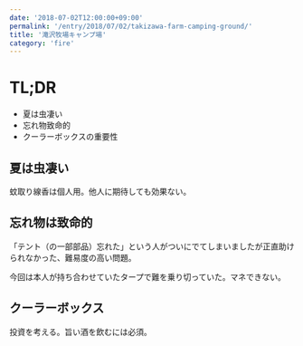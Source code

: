 ```yaml
---
date: '2018-07-02T12:00:00+09:00'
permalink: '/entry/2018/07/02/takizawa-farm-camping-ground/'
title: '滝沢牧場キャンプ場'
category: 'fire'
---
```


# TL;DR

- 夏は虫凄い
- 忘れ物致命的
- クーラーボックスの重要性

## 夏は虫凄い

蚊取り線香は個人用。他人に期待しても効果ない。

## 忘れ物は致命的

「テント（の一部部品）忘れた」という人がついにでてしまいましたが正直助けられなかった、難易度の高い問題。

今回は本人が持ち合わせていたタープで難を乗り切っていた。マネできない。

## クーラーボックス

投資を考える。旨い酒を飲むには必須。
